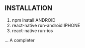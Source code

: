 ## INSTALLATION ##

1. npm install
ANDROID
2. react-native run-android
IPHONE
2. react-native run-ios

... A completer
